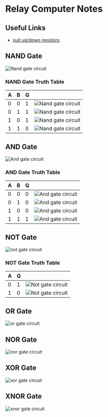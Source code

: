# Relay Computer Notes

## Useful Links

- [pull up/down resistors](https://en.wikipedia.org/wiki/Pull-up_resistor)

## NAND Gate

![Nand gate circuit](./img/nand.svg)

### NAND Gate Truth Table

| A   | B   | Q   |                                         |
| --- | --- | --- | --------------------------------------- |
| 0   | 0   | 1   | ![Nand gate circuit](./img/nand_00.svg) |
| 0   | 1   | 1   | ![Nand gate circuit](./img/nand_01.svg) |
| 1   | 0   | 1   | ![Nand gate circuit](./img/nand_10.svg) |
| 1   | 1   | 0   | ![Nand gate circuit](./img/nand_11.svg) |

## AND Gate

![And gate circuit](./img/and.svg)

### AND Gate Truth Table

| A   | B   | Q   |                                       |
| --- | --- | --- | ------------------------------------- |
| 0   | 0   | 0   | ![And gate circuit](./img/and_00.svg) |
| 0   | 1   | 0   | ![And gate circuit](./img/and_01.svg) |
| 1   | 0   | 0   | ![And gate circuit](./img/and_10.svg) |
| 1   | 1   | 1   | ![And gate circuit](./img/and_11.svg) |

## NOT Gate

![not gate circuit](./img/not.svg)

### NOT Gate Truth Table

| A   | Q   |                                      |
| --- | --- | ------------------------------------ |
| 0   | 1   | ![Not gate circuit](./img/not_0.svg) |
| 1   | 0   | ![Not gate circuit](./img/not_1.svg) |

## OR Gate

![or gate circuit](./img/or.svg)

## NOR Gate

![nor gate circuit](./img/nor.svg)

## XOR Gate

![xor gate circuit](./img/xor.svg)

## XNOR Gate

![xnor gate circuit](./img/xnor.svg)
